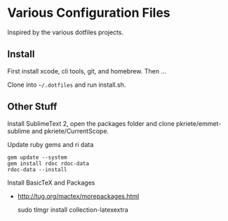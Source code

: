 # Various Configuration Files

Inspired by the various dotfiles projects.

## Install

First install xcode, cli tools, git, and homebrew. Then ...

Clone into `~/.dotfiles` and run install.sh.

## Other Stuff

Install SublimeText 2, open the packages folder and clone pkriete/emmet-sublime and pkriete/CurrentScope.

Update ruby gems and ri data

	gem update --system
	gem install rdoc rdoc-data
	rdoc-data --install

Install BasicTeX and Packages

 - http://tug.org/mactex/morepackages.html

 	sudo tlmgr install collection-latexextra